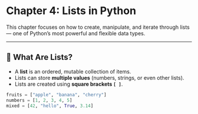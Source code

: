 # Chapter 4: Lists in Python

This chapter focuses on how to create, manipulate, and iterate through lists — one of Python’s most powerful and flexible data types.

---

## 🧠 What Are Lists?

- A **list** is an ordered, mutable collection of items.
- Lists can store **multiple values** (numbers, strings, or even other lists).
- Lists are created using **square brackets `[ ]`**.

```python
fruits = ["apple", "banana", "cherry"]
numbers = [1, 2, 3, 4, 5]
mixed = [42, "hello", True, 3.14]
